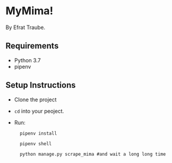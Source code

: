 # MyMima!

By Efrat Traube.


## Requirements
* Python 3.7
* pipenv

## Setup Instructions
* Clone the project
* `cd` into your peoject.
* Run:

        pipenv install
        
        pipenv shell
        
        python manage.py scrape_mima #and wait a long long time
